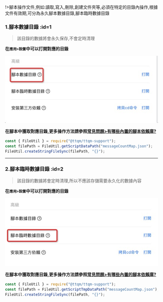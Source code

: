 !>腳本操作文件,例如:讀取,寫入,刪除,創建文件夾等,必須在特定的目錄內操作,根據文件有效期,可分為永久腳本數據目錄,腳本臨時數據目錄

### 1.腳本數據目錄 :id=1

> 該目錄的數據將會永久保存,不會定時清理

**在`應用>設置`中可以打開對應的目錄**

![打開腳本數據目錄](_media/script-data-dir/1.jpg)

**在腳本中獲取對應目錄,更多操作方法請參照[常見問題>有哪些內置的腳本依賴庫?](zh-tw/question/built-in-module?id=_6)**

```javascript
const { FileUtil } = require("@ttqm/ttqm-support");
const filePath = FileUtil.getScriptDataPath("messageCountMap.json");
FileUtil.createStringFileSync(filePath, "{}");
```

---

### 2.腳本臨時數據目錄 :id=2

> 該目錄的數據將會定時清理,所以不應該存儲需要永久化的數據內容

**在`應用>設置`中可以打開對應的目錄**

![打開腳本臨時數據目錄](_media/script-data-dir/2.jpg)

**在腳本中獲取對應目錄,更多操作方法請參照[常見問題>有哪些內置的腳本依賴庫?](zh-tw/question/built-in-module?id=_6)**

```javascript
const { FileUtil } = require("@ttqm/ttqm-support");
const filePath = FileUtil.getScriptTmpDataPath("messageCountMap.json");
FileUtil.createStringFileSync(filePath, "{}");
```
